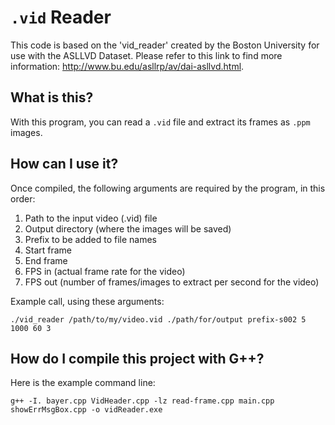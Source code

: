 # `.vid` Reader

This code is based on the 'vid_reader' created by the Boston University for use with the ASLLVD Dataset. Please refer to this link to find more information:
http://www.bu.edu/asllrp/av/dai-asllvd.html.

## What is this?
With this program, you can read a `.vid` file and extract its frames as `.ppm` images.

## How can I use it?
Once compiled, the following arguments are required by the program, in this order:

1. Path to the input video (.vid) file
1. Output directory (where the images will be saved)
1. Prefix to be added to file names
1. Start frame
1. End frame
1. FPS in (actual frame rate for the video)
1. FPS out (number of frames/images to extract per second for the video)

Example call, using these arguments:
```
./vid_reader /path/to/my/video.vid ./path/for/output prefix-s002 5 1000 60 3
```

## How do I compile this project with G++?

Here is the example command line:
```
g++ -I. bayer.cpp VidHeader.cpp -lz read-frame.cpp main.cpp showErrMsgBox.cpp -o vidReader.exe
```
